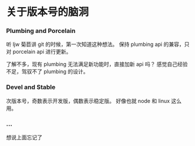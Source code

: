 # 关于版本号的脑洞

### Plumbing and Porcelain
听 ljw 菊苣讲 git 的时候，第一次知道这种想法。
保持 plumbing api 的兼容，只对 porcelain api 进行更新。

了解不多，现有 plumbing 无法满足新功能时，直接加新 api 吗？
感觉自己经验不足，驾驭不了 plumbing 的设计。

### Devel and Stable
次版本号，奇数表示开发版，偶数表示稳定版。
好像也就 node 和 linux 这么用。


### ...
想说上面忘记了
